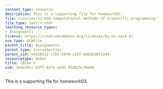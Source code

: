 ```yaml
---
content_type: resource
description: This is a supporting file for homework03.
file: /courses/12-010-computational-methods-of-scientific-programming-fall-2011/3b4a74cc83f702feae4593d925c76448_CBike.h
file_type: text/x-chdr
learning_resource_types:
- Assignments
license: https://creativecommons.org/licenses/by-nc-sa/4.0/
ocw_type: OCWFile
parent_title: Assignments
parent_type: CourseSection
parent_uid: e4d10212-c3b7-5470-c21f-8d65b30722d4
resourcetype: Other
title: CBike.h
uid: 3b4a74cc-83f7-02fe-ae45-93d925c76448
---
```

This is a supporting file for homework03.